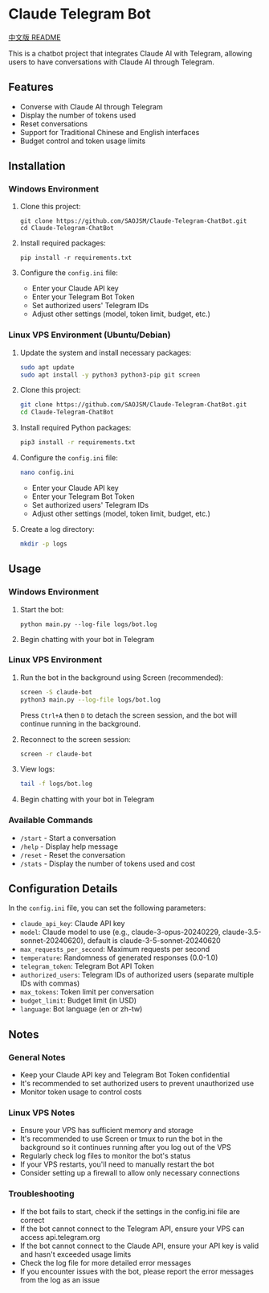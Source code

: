 # Claude Telegram Bot

[中文版 README](README.md)

This is a chatbot project that integrates Claude AI with Telegram, allowing users to have conversations with Claude AI through Telegram.

## Features

- Converse with Claude AI through Telegram
- Display the number of tokens used
- Reset conversations
- Support for Traditional Chinese and English interfaces
- Budget control and token usage limits

## Installation

### Windows Environment

1. Clone this project:
   ```
   git clone https://github.com/SAOJSM/Claude-Telegram-ChatBot.git
   cd Claude-Telegram-ChatBot
   ```

2. Install required packages:
   ```
   pip install -r requirements.txt
   ```

3. Configure the `config.ini` file:
   - Enter your Claude API key
   - Enter your Telegram Bot Token
   - Set authorized users' Telegram IDs
   - Adjust other settings (model, token limit, budget, etc.)

### Linux VPS Environment (Ubuntu/Debian)

1. Update the system and install necessary packages:
   ```bash
   sudo apt update
   sudo apt install -y python3 python3-pip git screen
   ```

2. Clone this project:
   ```bash
   git clone https://github.com/SAOJSM/Claude-Telegram-ChatBot.git
   cd Claude-Telegram-ChatBot
   ```

3. Install required Python packages:
   ```bash
   pip3 install -r requirements.txt
   ```

4. Configure the `config.ini` file:
   ```bash
   nano config.ini
   ```
   - Enter your Claude API key
   - Enter your Telegram Bot Token
   - Set authorized users' Telegram IDs
   - Adjust other settings (model, token limit, budget, etc.)

5. Create a log directory:
   ```bash
   mkdir -p logs
   ```

## Usage

### Windows Environment

1. Start the bot:
   ```
   python main.py --log-file logs/bot.log
   ```

2. Begin chatting with your bot in Telegram

### Linux VPS Environment

1. Run the bot in the background using Screen (recommended):
   ```bash
   screen -S claude-bot
   python3 main.py --log-file logs/bot.log
   ```

   Press `Ctrl+A` then `D` to detach the screen session, and the bot will continue running in the background.

2. Reconnect to the screen session:
   ```bash
   screen -r claude-bot
   ```

3. View logs:
   ```bash
   tail -f logs/bot.log
   ```

4. Begin chatting with your bot in Telegram

### Available Commands

- `/start` - Start a conversation
- `/help` - Display help message
- `/reset` - Reset the conversation
- `/stats` - Display the number of tokens used and cost

## Configuration Details

In the `config.ini` file, you can set the following parameters:

- `claude_api_key`: Claude API key
- `model`: Claude model to use (e.g., claude-3-opus-20240229, claude-3.5-sonnet-20240620), default is claude-3-5-sonnet-20240620
- `max_requests_per_second`: Maximum requests per second
- `temperature`: Randomness of generated responses (0.0-1.0)
- `telegram_token`: Telegram Bot API Token
- `authorized_users`: Telegram IDs of authorized users (separate multiple IDs with commas)
- `max_tokens`: Token limit per conversation
- `budget_limit`: Budget limit (in USD)
- `language`: Bot language (en or zh-tw)

## Notes

### General Notes
- Keep your Claude API key and Telegram Bot Token confidential
- It's recommended to set authorized users to prevent unauthorized use
- Monitor token usage to control costs

### Linux VPS Notes
- Ensure your VPS has sufficient memory and storage
- It's recommended to use Screen or tmux to run the bot in the background so it continues running after you log out of the VPS
- Regularly check log files to monitor the bot's status
- If your VPS restarts, you'll need to manually restart the bot
- Consider setting up a firewall to allow only necessary connections

### Troubleshooting
- If the bot fails to start, check if the settings in the config.ini file are correct
- If the bot cannot connect to the Telegram API, ensure your VPS can access api.telegram.org
- If the bot cannot connect to the Claude API, ensure your API key is valid and hasn't exceeded usage limits
- Check the log file for more detailed error messages
- If you encounter issues with the bot, please report the error messages from the log as an issue
